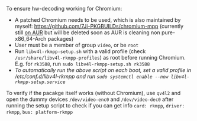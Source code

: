 To ensure hw-decoding working for Chromium:

 - A patched Chromium needs to be used, which is also maintained by myself: https://github.com/7Ji-PKGBUILDs/chromium-mpp (currently still [on AUR](https://aur.archlinux.org/packages/chromium-mpp) but will be deleted soon as AUR is cleaning non pure-x86_64-Arch packages)
 - User must be a member of group `video`, or be `root`
 - Run `libv4l-rkmpp-setup.sh` with a valid profile (check `/usr/share/libv4l-rkmpp-profiles`) as root before running Chromium. E.g. for `rk3588`, run `sudo libv4l-rkmpp-setup.sh rk3588`
  - _To automatically run the above script on each boot, set a valid profile in /etc/conf.d/libv4l-rkmpp and run `sudo systemctl enable --now libv4l-rkmpp-setup.service`_

To verify if the pacakge itself works (without Chromium), use `qv4l2` and open the dummy devices `/dev/video-enc0` and `/dev/video-dec0` after running the setup script to check if you can get info `card: rkmpp`, `driver: rkmpp`, `bus: platform-rkmpp`